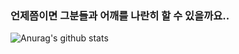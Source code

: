 
### 언제쯤이면 그분들과 어깨를 나란히 할 수 있을까요..
![Anurag's github stats](https://github-readme-stats.vercel.app/api?username=rising-jun&count_private=true&theme=dracula)
